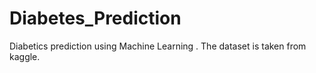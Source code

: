# Diabetes_Prediction
Diabetics prediction using Machine Learning . The dataset is taken from kaggle.
